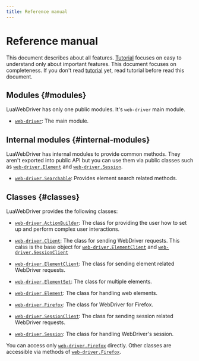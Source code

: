 ```yaml
---
title: Reference manual
---
```


# Reference manual

This document describes about all features. [Tutorial][tutorial] focuses on easy to understand only about important features. This document focuses on completeness. If you don't read [tutorial][tutorial] yet, read tutorial before read this document.

## Modules {#modules}

LuaWebDriver has only one public modules. It's `web-driver` main module.

  * [`web-driver`][web-driver]: The main module.

## Internal modules {#internal-modules}

LuaWebDriver has internal modules to provide common methods. They aren't exported into public API but you can use them via public classes such as [`web-driver.Element`][element] and [`web-driver.Session`][session].

  * [`web-driver.Searchable`][searchable]: Provides element search related methods.

## Classes {#classes}

LuaWebDriver provides the following classes:

  * [`web-driver.ActionBuilder`][action-builder]: The class for providing the user how to set up and perform complex user interactions.

  * [`web-driver.Client`][client]: The class for sending WebDriver requests. This calss is the base object for [`web-driver.ElementClient`][element-client] and [`web-driver.SessionClient`][session-client]

  * [`web-driver.ElementClient`][element-client]: The class for sending element related WebDriver requests.

  * [`web-driver.ElementSet`][elementset]: The class for multiple elements.

  * [`web-driver.Element`][element]: The class for handling web elements.

  * [`web-driver.Firefox`][firefox]: The class for WebDriver for Firefox.

  * [`web-driver.SessionClient`][session-client]: The class for sending session related WebDriver requests.

  * [`web-driver.Session`][session]: The class for handling WebDriver's session.

You can access only [`web-driver.Firefox`][firefox] directly. Other classes are accessible via methods of [`web-driver.Firefox`][firefox].


[tutorial]:../tutorial/

[web-driver]:web-driver.html

[element]:element.html

[session]:session.html

[searchable]:searchable.html

[action-builder]:action-builder.html

[client]:client.html

[element-client]:element-client.html

[session-client]:session-client.html

[elementset]:elementset.html

[firefox]:firefox.html
